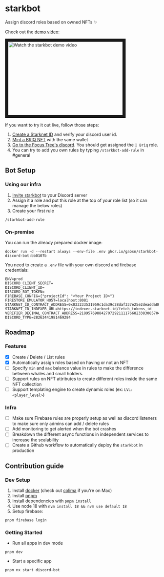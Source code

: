 # starkbot

Assign discord roles based on owned NFTs ✨

Check out the [demo video](https://youtu.be/t6fzjxRs_TA):

<a href="https://youtu.be/t6fzjxRs_TA" target="_blank">
 <img src="http://img.youtube.com/vi/t6fzjxRs_TA/hqdefault.jpg" alt="Watch the starkbot demo video" width="375" height="240" border="10" />
</a>

If you want to try it out live, follow those steps:

1. [Create a Starknet ID](https://starknet.id/) and verify your discord user id.
2. [Mint a BRIQ NFT](https://briq.construction) with the same wallet
3. [Go to the Focus Tree's discord](https://discord.gg/XaqztHgNZH). You should get assigned the `🧱 Briq` role.
4. You can try to add you own rules by typing `/starkbot-add-rule` in #general

## Bot Setup

### Using our infra

1. [Invite starkbot](https://discord.com/api/oauth2/authorize?client_id=993439991822815292&permissions=0&scope=bot%20applications.commands) to your Discord server
2. Assign it a role and put this role at the top of your role list (so it can manage the below roles)
3. Create your first rule

```
/starkbot-add-rule
```

### On-premise

You can run the already prepared docker image:

```
docker run -d --restart always --env-file .env ghcr.io/gabsn/starkbot-discord-bot:bb0107b
```

You need to create a `.env` file with your own discord and firebase credentials:

```
ENV=prod
DISCORD_CLIENT_SECRET=
DISCORD_CLIENT_ID=
DISCORD_BOT_TOKEN=
FIREBASE_CONFIG={"projectId": "<Your Project ID>"}
FIRESTORE_EMULATOR_HOST=localhost:8081
STARKNET_ID_CONTRACT_ADDRESS=0x033233531959c1da39c28daf337e25e2deadda80ce988290306ffabcd735ccbd
STARKNET_ID_INDEXER_URL=https://indexer.starknet.id/fetch_tokens_id
VERIFIER_DECIMAL_CONTRACT_ADDRESS=218957698842707292111176682338308570428481820353543328403027153649547919416
DISCORD_TYPE=28263441981469284
```

## Roadmap

### Features

- [x] Create / Delete / List rules
- [x] Automatically assign roles based on having or not an NFT
- [ ] Specify `min` and `max` balance value in rules to make the difference between whales and small holders.
- [ ] Support rules on NFT attributes to create different roles inside the same NFT collection
- [ ] Support templating engine to create dynamic roles (ex: `LVL: <player_level>`)

### Infra

- [ ] Make sure Firebase rules are properly setup as well as discord listeners to make sure only admins can add / delete rules
- [ ] Add monitoring to get alerted when the bot crashes
- [ ] Breakdown the different async functions in independent services to increase the scalability
- [ ] Create a Github workflow to automatically deploy the `starkbot` in production

## Contribution guide

### Dev Setup

1. Install [docker](https://docs.docker.com/get-docker/) (check out [colima](https://github.com/abiosoft/colima) if you're on Mac)
2. Install [pnpm](https://pnpm.io/installation#using-npm)
3. Install dependencies with `pnpm install`
4. Use node 18 with `nvm install 18 && nvm use default 18`
5. Setup firebase:

```
pnpm firebase login
```

### Getting Started

- Run all apps in dev mode

```
pnpm dev
```

- Start a specific app

```
pnpm nx start discord-bot
```
